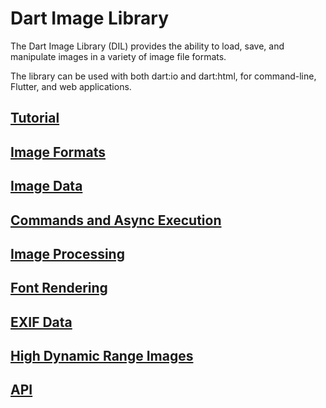 # Dart Image Library

The Dart Image Library (DIL) provides the ability to load, save, and manipulate images
in a variety of image file formats.

The library can be used with both dart:io and dart:html, for command-line, Flutter, and
web applications.

## [Tutorial](tutorial.md)

## [Image Formats](formats.md)

## [Image Data](image_data.md)

## [Commands and Async Execution](commands.md)

## [Image Processing](filters.md)

## [Font Rendering](fonts.md)

## [EXIF Data](exif.md)

## [High Dynamic Range Images](hdr.md)

## [API](api/index.html)

